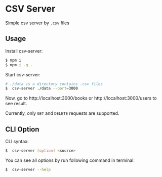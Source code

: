 # CSV Server

Simple csv server by `.csv` files

## Usage

Install csv-server:

```bash
$ npm i
$ npm i -g .
```

Start csv-server:

```bash
# ./data is a directory contains .csv files
$  csv-server ./data --port=3000
```

Now, go to http://localhost:3000/books or http://localhost:3000/users to see result.

Currently, only `GET` and `DELETE` requests are supported.

## CLI Option

CLI syntax:

```bash
$  csv-server [option] <source>
```

You can see all options by run following command in terminal:

```bash
$  csv-server --help
```
